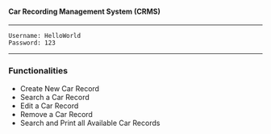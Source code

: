 <h4>Car Recording Management System (CRMS)</h4>

---
```
Username: HelloWorld
Password: 123
```
---
<h3>Functionalities</h3>
<ul>
  <li>Create New Car Record</li>
  <li>Search a Car Record</li>
  <li>Edit a Car Record</li>
  <li>Remove a Car Record</li>
  <li>Search and Print all Available Car Records</li>
</ul>  

